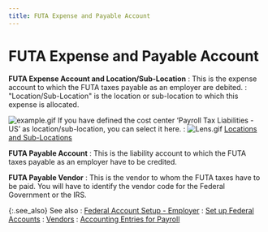 ```yaml
---
title: FUTA Expense and Payable Account
---
```


# FUTA Expense and Payable Account


**FUTA Expense Account and Location/Sub-Location**
: This is the expense account to which the FUTA taxes  payable as an employer are debited.
: "Location/Sub-Location" is the location  or sub-location to which this expense is allocated.


![example.gif]({{site.prl_baseurl}}/img/example.gif) If you have defined the  cost center ‘Payroll Tax Liabilities - US’ as location/sub-location, you  can select it here.
: ![Lens.gif]({{site.prl_baseurl}}/img/lens.gif) [Locations  and Sub-Locations]({{site.sc_chm}}/setting_up_a_company.html)


**FUTA Payable Account**
: This is the liability account to which the FUTA  taxes payable as an employer have to be credited.


**FUTA Payable Vendor**
: This is the vendor to whom the FUTA taxes have to  be paid. You will have to identify the vendor code for the Federal Government  or the IRS.


{:.see_also}
See also
: [Federal  Account Setup - Employer]({{site.prl_baseurl}}/setup/federal-account-setup/federal_account_setup_employer.html)
: [Set up  Federal Accounts]({{site.prl_baseurl}}/setup/federal-account-setup/setting-up-federal-accounts/setting_up_federal_accounts.html)
: [Vendors]({{site.mv_chm}}/vendors_introduction_vendors_content.html)
: [Accounting  Entries for Payroll]({{site.prl_baseurl}}/payroll-process/creating-journal/accounting_entries_for_payroll.html)
